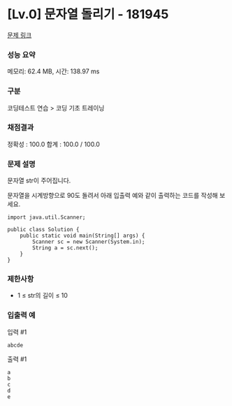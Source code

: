 # [Lv.0] 문자열 돌리기 - 181945

[문제 링크](https://school.programmers.co.kr/learn/courses/30/lessons/181945) 

### 성능 요약

메모리: 62.4 MB, 시간: 138.97 ms

### 구분

코딩테스트 연습 > 코딩 기초 트레이닝

### 채점결과

정확성 : 100.0
합계 : 100.0 / 100.0

### 문제 설명

<p>문자열 str이 주어집니다.</p>
<p>문자열을 시계방향으로 90도 돌려서 아래 입출력 예와 같이 출력하는 코드를 작성해 보세요.</p>

```
import java.util.Scanner;

public class Solution {
    public static void main(String[] args) {
        Scanner sc = new Scanner(System.in);
        String a = sc.next();
    }
}
```

### 제한사항

- 1 ≤ str의 길이 ≤ 10

### 입출력 예 

입력 #1
```
abcde
```

출력 #1
```
a
b
c
d
e
```